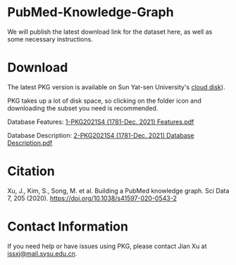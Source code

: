# PubMed-Knowledge-Graph
We will publish the latest download link for the dataset here, as well as some necessary instructions.



# Download
The latest PKG version is available on Sun Yat-sen University's [cloud disk](https://pan.sysu.edu.cn/#/link/EF1C89E4F3B85F4FDE6FFB1C630E2D23&lang=en)).

PKG takes up a lot of disk space, so clicking on the folder icon and downloading the subset you need is recommended.


Database Features: [1-PKG2021S4 (1781-Dec. 2021) Features.pdf](https://github.com/PubMedKG/PubMedKG.github.io/blob/main/1-PKG2021S4%20(1781-Dec.%202021)%20Features.pdf)


Database Description: [2-PKG2021S4 (1781-Dec. 2021) Database Description.pdf](https://github.com/PubMedKG/PubMedKG.github.io/blob/main/2-PKG2021S4%20(1781-Dec.%202021)%20Database%20Description.pdf)

# Citation
Xu, J., Kim, S., Song, M. et al. Building a PubMed knowledge graph. Sci Data 7, 205 (2020). https://doi.org/10.1038/s41597-020-0543-2

# Contact Information
If you need help or have issues using PKG, please contact Jian Xu at issxj@mail.sysu.edu.cn.

